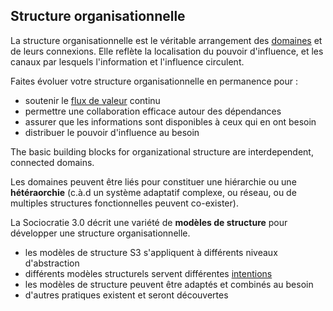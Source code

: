 ## Structure organisationnelle

La structure organisationnelle est le véritable arrangement des [domaines](glossary:domain) et de leurs connexions. Elle reflète la localisation du pouvoir d'influence, et les canaux par lesquels l'information et l'influence circulent.

Faites évoluer votre structure organisationnelle en permanence pour :

- soutenir le [flux de valeur](glossary:flow-of-value) continu
- permettre une collaboration efficace autour des dépendances
- assurer que les informations sont disponibles à ceux qui en ont besoin
- distribuer le pouvoir d'influence au besoin

The basic building blocks for organizational structure are interdependent, connected domains.

Les domaines peuvent être liés pour constituer une hiérarchie ou une **hétéraorchie** (c.à.d un système adaptatif complexe, ou réseau, ou de multiples structures fonctionnelles peuvent co-exister).

La Sociocratie 3.0 décrit une variété de **modèles de structure** pour développer une structure organisationnelle.

- les modèles de structure S3 s'appliquent à différents niveaux d'abstraction
- différents modèles structurels servent différentes [intentions](glossary:driver)
- les modèles de structure peuvent être adaptés et combinés au besoin
- d'autres pratiques existent et seront découvertes